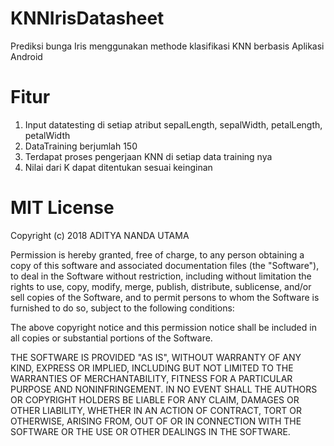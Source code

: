 # KNNIrisDatasheet
Prediksi bunga Iris menggunakan methode klasifikasi KNN berbasis Aplikasi Android

# Fitur
1. Input datatesting di setiap atribut sepalLength, sepalWidth, petalLength, petalWidth
2. DataTraining berjumlah 150
3. Terdapat proses pengerjaan KNN di setiap data training nya
4. Nilai dari K dapat ditentukan sesuai keinginan

# MIT License

Copyright (c) 2018 ADITYA NANDA UTAMA

Permission is hereby granted, free of charge, to any person obtaining a copy
of this software and associated documentation files (the "Software"), to deal
in the Software without restriction, including without limitation the rights
to use, copy, modify, merge, publish, distribute, sublicense, and/or sell
copies of the Software, and to permit persons to whom the Software is
furnished to do so, subject to the following conditions:

The above copyright notice and this permission notice shall be included in all
copies or substantial portions of the Software.

THE SOFTWARE IS PROVIDED "AS IS", WITHOUT WARRANTY OF ANY KIND, EXPRESS OR
IMPLIED, INCLUDING BUT NOT LIMITED TO THE WARRANTIES OF MERCHANTABILITY,
FITNESS FOR A PARTICULAR PURPOSE AND NONINFRINGEMENT. IN NO EVENT SHALL THE
AUTHORS OR COPYRIGHT HOLDERS BE LIABLE FOR ANY CLAIM, DAMAGES OR OTHER
LIABILITY, WHETHER IN AN ACTION OF CONTRACT, TORT OR OTHERWISE, ARISING FROM,
OUT OF OR IN CONNECTION WITH THE SOFTWARE OR THE USE OR OTHER DEALINGS IN THE
SOFTWARE.

